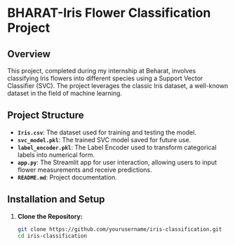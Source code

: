 # BHARAT-Iris Flower Classification Project

## Overview

This project, completed during my internship at Beharat, involves classifying Iris flowers into different species using a Support Vector Classifier (SVC). The project leverages the classic Iris dataset, a well-known dataset in the field of machine learning.

## Project Structure

- **`Iris.csv`**: The dataset used for training and testing the model.
- **`svc_model.pkl`**: The trained SVC model saved for future use.
- **`label_encoder.pkl`**: The Label Encoder used to transform categorical labels into numerical form.
- **`app.py`**: The Streamlit app for user interaction, allowing users to input flower measurements and receive predictions.
- **`README.md`**: Project documentation.

## Installation and Setup

1. **Clone the Repository:**
   ```bash
   git clone https://github.com/yourusername/iris-classification.git
   cd iris-classification
